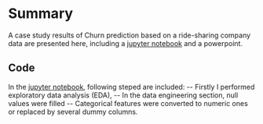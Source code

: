 # Summary
A case study results of Churn prediction based on a ride-sharing company data are presented here, including a [jupyter notebook](./case_study.ipynb) and a powerpoint.
## Code 
In the [jupyter notebook](./case_study.ipynb), following steped are included:
  -- Firstly I performed exploratory data analysis (EDA), 
  -- In the data engineering section, null values were filled 
  -- Categorical features were converted to numeric ones or replaced by several dummy columns. 
